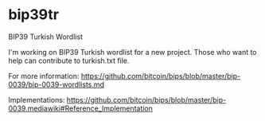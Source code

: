 # bip39tr
BIP39 Turkish Wordlist

I'm working on BIP39 Turkish wordlist for a new project. Those who want to help can contribute to turkish.txt file.

For more information:
https://github.com/bitcoin/bips/blob/master/bip-0039/bip-0039-wordlists.md

Implementations:
https://github.com/bitcoin/bips/blob/master/bip-0039.mediawiki#Reference_Implementation
